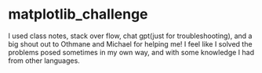 # matplotlib_challenge
I used class notes, stack over flow, chat gpt(just for troubleshooting), and a big shout out to Othmane and Michael for helping me!
I feel like I solved the problems posed sometimes in my own way, and with some knowledge I had from other languages. 
